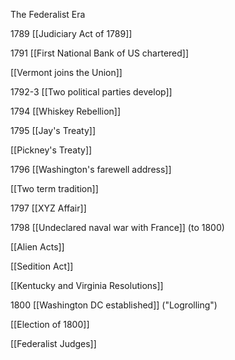 The Federalist Era

1789 [[Judiciary Act of 1789]]

1791 [[First National Bank of US chartered]]

  [[Vermont joins the Union]]

1792-3 [[Two political parties develop]]

1794 [[Whiskey Rebellion]]

1795 [[Jay's Treaty]]

  [[Pickney's Treaty]]

1796 [[Washington's farewell address]]

  [[Two term tradition]]

1797 [[XYZ Affair]]

1798 [[Undeclared naval war with France]] (to 1800)

  [[Alien Acts]]

  [[Sedition Act]]

  [[Kentucky and Virginia Resolutions]]

1800 [[Washington DC established]] ("Logrolling")

  [[Election of 1800]]

  [[Federalist Judges]]
